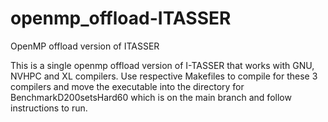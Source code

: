 # openmp_offload-ITASSER
OpenMP offload version of ITASSER 

This is a single openmp offload version of I-TASSER that works with GNU, NVHPC and XL compilers. 
Use respective Makefiles to compile for these 3 compilers and move the executable into 
the directory for BenchmarkD200setsHard60 which is on the main branch and follow instructions to run.
